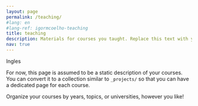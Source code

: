 ```yaml
---
layout: page
permalink: /teaching/
#lang: en
#lang-ref: igormcoelho-teaching
title: teaching
description: Materials for courses you taught. Replace this text with your description.
nav: true
---
```


Ingles

For now, this page is assumed to be a static description of your courses. You can convert it to a collection similar to `_projects/` so that you can have a dedicated page for each course.

Organize your courses by years, topics, or universities, however you like!
